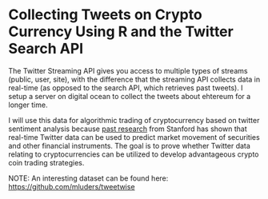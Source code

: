 #  Collecting Tweets on Crypto Currency Using R and the Twitter Search API
The Twitter Streaming API gives you access to multiple types of streams (public, user, site), with the difference that the streaming API collects data in real-time (as opposed to the search API, which retrieves past tweets). I setup a server on digital ocean to collect the tweets about ehtereum for a longer time.

I will use this data for algorithmic trading of cryptocurrency based on twitter sentiment analysis because [past research](http://cs229.stanford.edu/proj2015/029_report.pdf) from Stanford has shown that real-time Twitter data can be used to predict market movement of securities and other financial instruments. The goal is to prove whether Twitter data relating to cryptocurrencies can be utilized to develop advantageous crypto coin trading strategies.

NOTE: An interesting dataset can be found here: https://github.com/mluders/tweetwise
